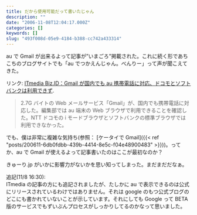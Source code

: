 ```yaml
---
title: だから使用可能だって書いたじゃん
description: ""
date: "2006-11-08T12:04:17.000Z"
categories: []
keywords: []
slug: "493f008d-05e9-4184-b388-cc742a433314"
---
```


au で Gmail が出来るよって記事が”いまごろ”掲載された。これに続く形であちこちのブログサイトでも「au でつかえんじゃん。べんりー」って声が聞こえてきた。

リンク: [ITmedia Biz.ID：Gmail が国内でも au 携帯電話に対応、ドコモとソフトバンクは利用できず](http://www.itmedia.co.jp/bizid/articles/0611/08/news009.html "ITmedia Biz.ID：Gmailが国内でもau携帯電話に対応、ドコモとソフトバンクは利用できず").

> 2.7G バイトの Web メールサービス「Gmail」が、国内でも携帯電話に対応した。編集部では au 端末の Web ブラウザで利用できることを確認した。NTT ドコモの i モードブラウザとソフトバンクの標準ブラウザでは利用できなかった。

でも、僕は非常に複雑な気持ち(参照： [ケータイで Gmail]({{< ref "posts/200611-6db0fdbb-439b-4414-8e5c-f04e48900483" >}}))。ってか、au で Gmail が使えるよって記事書いたのはここが最初なのか？

きゅーり.jp がいかに影響力がないかを思い知ってしまった。まだまだだなぁ。

追記(11/8 16:30):  
ITmedia の記事の方にも追記されましたが、たしかに au で表示できるのは公式にリリースされているわけではありません。それは google のもつ公式ブログのどこにも書かれていないことが示しています。それにしても Google って BETA 版のサービスでもずいぶんプロセスがしっかりしてるのかなって思いました。
